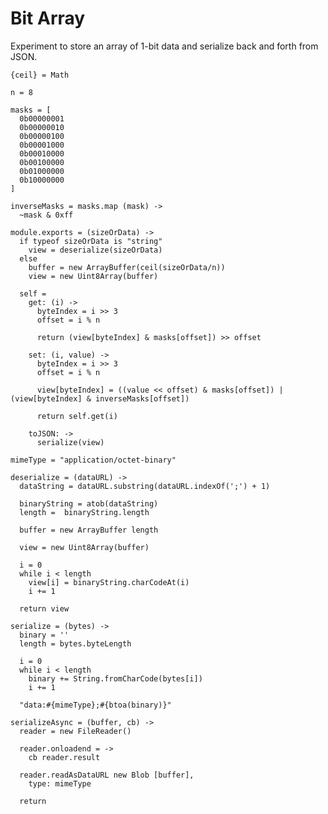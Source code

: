 Bit Array
=========

Experiment to store an array of 1-bit data and serialize back and forth from JSON. 

    {ceil} = Math

    n = 8

    masks = [
      0b00000001
      0b00000010
      0b00000100
      0b00001000
      0b00010000
      0b00100000
      0b01000000
      0b10000000
    ]

    inverseMasks = masks.map (mask) ->
      ~mask & 0xff

    module.exports = (sizeOrData) ->
      if typeof sizeOrData is "string"
        view = deserialize(sizeOrData)
      else
        buffer = new ArrayBuffer(ceil(sizeOrData/n))
        view = new Uint8Array(buffer)

      self = 
        get: (i) ->
          byteIndex = i >> 3
          offset = i % n

          return (view[byteIndex] & masks[offset]) >> offset

        set: (i, value) ->
          byteIndex = i >> 3
          offset = i % n

          view[byteIndex] = ((value << offset) & masks[offset]) | (view[byteIndex] & inverseMasks[offset])

          return self.get(i)

        toJSON: ->
          serialize(view)

    mimeType = "application/octet-binary"

    deserialize = (dataURL) ->
      dataString = dataURL.substring(dataURL.indexOf(';') + 1)

      binaryString = atob(dataString)
      length =  binaryString.length

      buffer = new ArrayBuffer length

      view = new Uint8Array(buffer)

      i = 0
      while i < length
        view[i] = binaryString.charCodeAt(i)
        i += 1

      return view

    serialize = (bytes) ->
      binary = ''
      length = bytes.byteLength

      i = 0
      while i < length
        binary += String.fromCharCode(bytes[i])
        i += 1

      "data:#{mimeType};#{btoa(binary)}"

    serializeAsync = (buffer, cb) ->
      reader = new FileReader()

      reader.onloadend = ->
        cb reader.result

      reader.readAsDataURL new Blob [buffer],
        type: mimeType

      return
